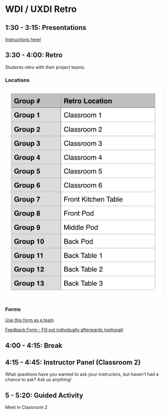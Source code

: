 # WDI / UXDI Retro

## 1:30 - 3:15: Presentations

[Instructions here!](https://docs.google.com/document/d/1_rab9iyZA45RLauff5Zug4w3y-I9J0ijIH20pu0fbQM/pub)

## 3:30 - 4:00: Retro

Students retro with their project teams.

### Locations
![retro locations ](retro_locations.png)

### Forms
[Use this form as a team](https://docs.google.com/forms/d/14nC6Ck_cz_DWhWtBBH6wiw7uQamhXs7ANsUFw2OfeJk/viewform)

[Feedback Form - Fill out individually afterwards (optional) ](https://docs.google.com/forms/d/1lTD6clql8Y3zAhGxn-KeaaEIXTwYNDSrUB_qRcgUrv8/viewform)

## 4:00 - 4:15: Break

## 4:15 - 4:45: Instructor Panel (Classroom 2)

What questions have you wanted to ask your instructors, but haven't had a chance to ask? Ask us anything!

## 5 - 5:20: Guided Activity

Meet in Classroom 2
